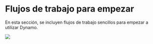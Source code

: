 # Flujos de trabajo para empezar

En esta sección, se incluyen flujos de trabajo sencillos para empezar a utilizar Dynamo.&#x20;

![](../images/10-1/sampleWorkflows.gif)

